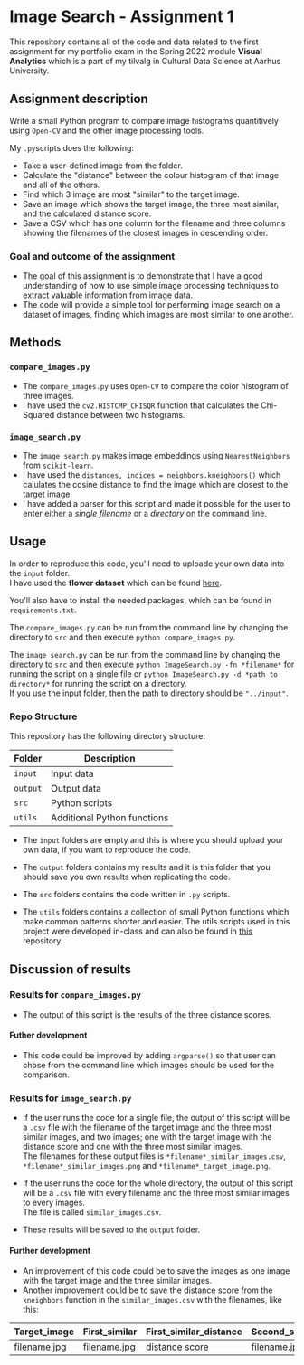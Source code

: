 # Image Search - Assignment 1
This repository contains all of the code and data related to the first assignment for my portfolio exam in the Spring 2022 module **Visual Analytics** which is a part of my tilvalg in Cultural Data Science at Aarhus University.  


## Assignment description 
Write a small Python program to compare image histograms quantitively using ```Open-CV``` and the other image processing tools.

My ```.py```scripts does the following:
- Take a user-defined image from the folder.
- Calculate the "distance" between the colour histogram of that image and all of the others.
- Find which 3 image are most "similar" to the target image.
- Save an image which shows the target image, the three most similar, and the calculated distance score.
- Save a CSV which has one column for the filename and three columns showing the filenames of the closest images in descending order.


### Goal and outcome of the assignment 
- The goal of this assignment is to demonstrate that I have a good understanding of how to use simple image processing techniques to extract valuable information 
from image data.
- The code will provide a simple tool for performing image search on a dataset of images, finding which images are most similar to one another.


## Methods  
### ```compare_images.py```
- The ```compare_images.py``` uses ```Open-CV``` to compare the color histogram of three images. 
- I have used the ```cv2.HISTCMP_CHISQR``` function that calculates the Chi-Squared distance between two histograms.

### ```image_search.py```
- The ```image_search.py``` makes image embeddings using ```NearestNeighbors``` from ```scikit-learn```. 
- I have used the ```distances, indices = neighbors.kneighbors()``` which calulates the cosine distance to find the image which are closest to the target image.  
- I have added a parser for this script and made it possible for the user to enter either a *single filename* or a *directory* on the command line.      


## Usage
In order to reproduce this code, you'll need to uploade your own data into the ```input``` folder.   
I have used the **flower dataset** which can be found [here](https://www.robots.ox.ac.uk/~vgg/data/flowers/17/index.html).  

You'll also have to install the needed packages, which can be found in ```requirements.txt```. 

The ```compare_images.py``` can be run from the command line by changing the directory to ```src``` and then execute ```python compare_images.py```.   

The ```image_search.py``` can be run from the command line by changing the directory to ```src``` and then execute ```python ImageSearch.py -fn *filename*``` for running the script on a single file or ```python ImageSearch.py -d *path to directory*``` for running the script on a directory.   
If you use the input folder, then the path to directory should be  ```"../input"```.
 

### Repo Structure  
This repository has the following directory structure:  

| **Folder** | **Description** |
| ----------- | ----------- |
| ```input``` | Input data |
| ```output``` | Output data |
| ```src``` | Python scripts |
| ```utils``` | Additional Python functions |


- The ```input``` folders are empty and this is where you should upload your own data, if you want to reproduce the code.

- The ```output``` folders contains my results and it is this folder that you should save you own results when replicating the code. 

- The ```src``` folders contains the code written in ```.py``` scripts. 

- The ```utils``` folders contains a collection of small Python functions which make common patterns shorter and easier. The utils scripts used in this project were developed in-class and can also be found in [this](https://github.com/CDS-AU-DK/cds-visual.git) repository.


## Discussion of results 
### Results for ```compare_images.py```
- The output of this script is the results of the three distance scores.   

#### Futher development  
- This code could be improved by adding ```argparse()``` so that user can chose from the command line which images should be used for the comparison. 


### Results for ```image_search.py```
- If the user runs the code for a single file, the output of this script will be a ```.csv``` file with the filename of the target image and the three most similar images, and two images; one with the target image with the distance score and one with the three most similar images.    
The filenames for these output files is ```*filename*_similar_images.csv```, ```*filename*_similar_images.png``` and ```*filename*_target_image.png```.

- If the user runs the code for the whole directory, the output of this script will be a ```.csv``` file with every filename and the three most similar images to every images.   
The file is called ```similar_images.csv```.
- These results will be saved to the ```output``` folder.  

#### Further development 
- An improvement of this code could be to save the images as one image with the target image and the three similar images.  
- Another improvement could be to save the distance score from the ```kneighbors``` function in the ```similar_images.csv``` with the filenames, like this: 

| **Target_image** | **First_similar** | **First_similar_distance** | **Second_similar** | **Second_similar_distance** | **Third_similar** | **Third_similar_distance** |
| ----------- | ----------- | ----------- | ----------- | ----------- | ----------- | ----------- | 
| filename.jpg | filename.jpg | distance score |  filename.jpg | distance score | filename.jpg | distance score |
